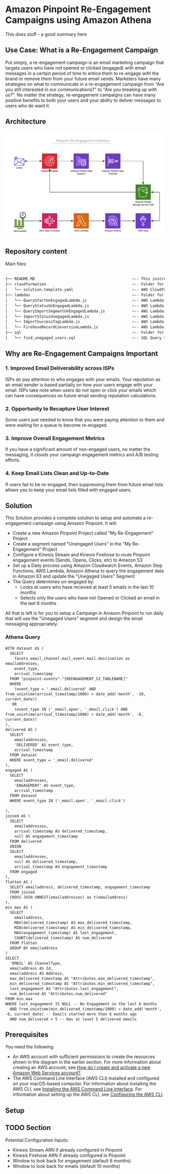 # Amazon Pinpoint Re-Engagement Campaigns using Amazon Athena

This does stuff - a good summary here

## Use Case: What is a Re-Engagement Campaign

Put simply, a re-engagement campaign is an email marketing campaign that targets users who have not opened or clicked (engaged) with email messages in a certain period of time to entice them to re-engage with the brand or remove them from your future email sends.  Marketers have many strategies on what to communicate in a re-engagement campaign from "Are you still interested in our communications?" to "Are you breaking up with us?".  No matter the strategy, re-engagement campaigns can have many positive benefits to both your users and your ability to deliver messages to users who do want it.

## Architecture
![Screenshot](images/arch.png)

## Repository content
Main files:
```bash
.
├── README.MD                                           <-- This instructions file
├── cloudformation                                      <-- Folder for the AWS CloudFormation Templates
│   └── solution.template.yaml                          <-- AWS CloudFormation Template to configure the solution
├── lambdas                                             <-- Folder for the AWS Lambda Function code
│   └── QueryStartUnEngagedLambda.js                    <-- AWS Lambda function code to kick-off the Unengaged query
│   └── QueryStatusUnEngagedLambda.js                   <-- AWS Lambda function code to check the status of the Unengaged query
│   └── QueryImportSegmentUnEngagedLambda.js            <-- AWS Lambda function code to start the Segment Import
│   └── ImportStatusUnegagedLambda.js                   <-- AWS Lambda function code to check for the status of the Segment Import
│   └── ImportSuccessTagLambda.js                       <-- AWS Lambda function code to apply a tag to the Amazon Pinpoint Segment
│   └── FirehoseRecordConversionLambda.js               <-- AWS Lambda function code to add line breaks in the Amazon Pinpoint event stream
├── sql                                                 <-- Folder for the Amazon Athena SQL queries
│   └── find_unegaged_users.sql                         <-- SQL Query to find Unengaged users
```

## Why are Re-Engagement Campaigns Important

### 1.  Improved Email Deliverability across ISPs

ISPs do pay attention to who engages with your emails.  Your reputation as an email sender is based partially on how your users engage with your email.  ISPs take note when users do not open or click your emails which can have consequences on future email sending reputation calculations.  

### 2.  Opportunity to Recapture User Interest

Some users just needed to know that you were paying attention to them and were waiting for a queue to become re-engaged.  

### 3.  Improve Overall Engagement Metrics

If you have a significant amount of non-engaged users, no matter the messaging, it clouds your campaign engagement metrics and A/B testing efforts.

### 4.  Keep Email Lists Clean and Up-to-Date

If users fail to be re-engaged, then suppressing them from future email lists allows you to keep your email lists filled with engaged users.


## Solution
This Solution provides a complete solution to setup and automate a re-engagement campaign using Amazon Pinpoint.  It will:
* Create a new Amazon Pinpoint Project called "My Re-Engagement" Project
* Create a segment named "Unengaged Users" in the "My Re-Engagement" Project
* Configure a Kinesis Stream and Kinesis Firehose to route Pinpoint engagement events (Sends, Opens, Clicks, etc) to Amazon S3
* Set up a Daily process using Amazon Cloudwatch Events, Amazon Step Functions, AWS Lambda, Amazon Athena to query the engagement data in Amazon S3 and update the "Unegaged Users" Segment
* The Query determines un-engaged by:
  * Looks at users who have received at least 5 emails in the last 10 months
  * Selects only the users who have not Opened or Clicked an email in the last 6 months

All that is left is for you to setup a Campaign in Amazon Pinpoint to run daily that will use the "Unegaged Users" segment and design the email messaging appropriately.

### Athena Query
```
WITH dataset AS (
  SELECT
    facets.email_channel.mail_event.mail.destination as emailaddresses,
    event_type,
    arrival_timestamp
  FROM "pinpoint-events"."[REENGAGEMENT_S3_TABLENAME]"
  WHERE
    (event_type = '_email.delivered' AND from_unixtime(arrival_timestamp/1000) > date_add('month', -10, current_date))
   OR
    (event_type IN ('_email.open', '_email.click') AND from_unixtime(arrival_timestamp/1000) > date_add('month', -6, current_date))
),
delivered AS (
  SELECT
    emailaddresses,
    'DELIVERED' AS event_type,
    arrival_timestamp
  FROM dataset
  WHERE event_type = '_email.delivered'
),
engaged AS (
  SELECT
    emailaddresses,
    'ENGAGEMENT' AS event_type,
    arrival_timestamp
  FROM dataset
  WHERE event_type IN ('_email.open', '_email.click')

),
joined AS (
  SELECT
    emailaddresses,
    arrival_timestamp AS delivered_timestamp,
    null AS engagement_timestamp
  FROM delivered
  UNION
  SELECT
    emailaddresses,
    null AS delivered_timestamp,
    arrival_timestamp AS engagement_timestamp
  FROM engaged
),
flatten AS (
  SELECT emailaddress, delivered_timestamp, engagement_timestamp
  FROM joined
  CROSS JOIN UNNEST(emailaddresses) as t(emailaddress)
),
min_max AS (
  SELECT
    emailaddress,
    MAX(delivered_timestamp) AS max_delivered_timestamp,
    MIN(delivered_timestamp) AS min_delivered_timestamp,
    MAX(engagement_timestamp) AS last_engagement,
    COUNT(delivered_timestamp) AS num_delivered
  FROM flatten
  GROUP BY emailaddress
)
SELECT
  'EMAIL' AS ChannelType,
  emailaddress AS Id,
  emailaddress AS Address,
  max_delivered_timestamp AS "Attributes.max_delivered_timestamp",
  min_delivered_timestamp AS "Attributes.min_delivered_timestamp",
  last_engagement AS "Attributes.last_engagement",
  num_delivered AS "Attributes.num_delivered"
FROM min_max
WHERE last_engagement IS NULL -- No Engagement in the last 6 months
  AND from_unixtime(min_delivered_timestamp/1000) < date_add('month', -6, current_date) -- Emails started more than 6 months ago
  AND num_delivered > 5 -- Has at least 5 delivered emails
```

## Prerequisites

You need the following:

* An AWS account with sufficient permissions to create the resources shown in the diagram in the earlier section. For more information about creating an AWS account, see [How do I create and activate a new Amazon Web Services account?](https://aws.amazon.com/premiumsupport/knowledge-center/create-and-activate-aws-account/).
* The AWS Command Line Interface (AWS CLI) installed and configured on your macOS-based computer. For information about installing the AWS CLI, see [Installing the AWS Command Line Interface](https://docs.aws.amazon.com/cli/latest/userguide/installing.html). For information about setting up the AWS CLI, see [Configuring the AWS CLI](https://docs.aws.amazon.com/cli/latest/userguide/cli-chap-getting-started.html).

## Setup


## TODO Section
Potential Configuration Inputs:
- Kinesis Stream ARN if already configured in Pinpoint
- Kinesis Firehose ARN if already configured in Pinpoint
- Window to look back for engagement (default 6 months)
- Window to look back for emails (default 10 months)

